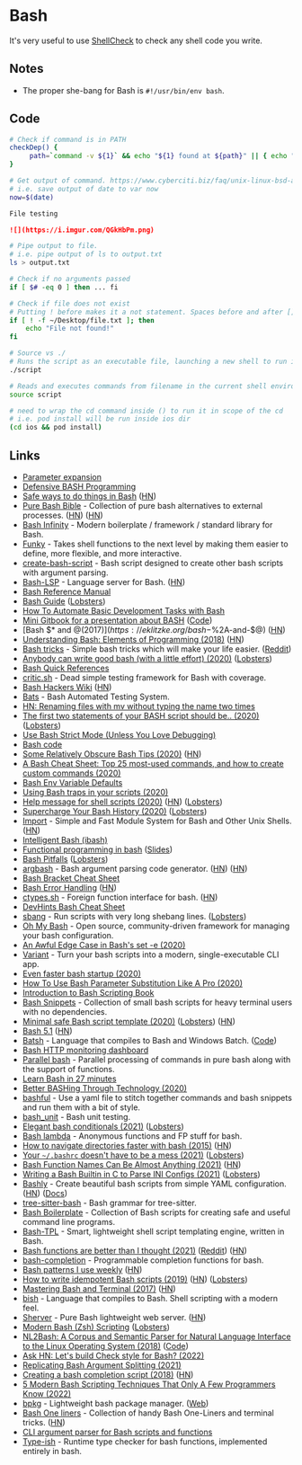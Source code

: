 # Bash

It's very useful to use [ShellCheck](https://www.shellcheck.net) to check any shell code you write.

## Notes

-   The proper she-bang for Bash is `#!/usr/bin/env bash`.

## Code

```bash
# Check if command is in PATH
checkDep() {
     path=`command -v ${1}` && echo "${1} found at ${path}" || { echo "${1} not found" >&2 ; exit 1; }
}
```

```bash
# Get output of command. https://www.cyberciti.biz/faq/unix-linux-bsd-appleosx-bash-assign-variable-command-output/
# i.e. save output of date to var now
now=$(date)
```

```md
File testing

![](https://i.imgur.com/QGkHbPm.png)
```

```bash
# Pipe output to file.
# i.e. pipe output of ls to output.txt
ls > output.txt
```

```bash
# Check if no arguments passed
if [ $# -eq 0 ] then ... fi
```

```bash
# Check if file does not exist
# Putting ! before makes it a not statement. Spaces before and after [] are important.
if [ ! -f ~/Desktop/file.txt ]; then
    echo "File not found!"
fi
```

```bash
# Source vs ./
# Runs the script as an executable file, launching a new shell to run it
./script

# Reads and executes commands from filename in the current shell environment
source script
```

```bash
# need to wrap the cd command inside () to run it in scope of the cd
# i.e. pod install will be run inside ios dir
(cd ios && pod install)
```

## Links

-   [Parameter expansion](http://wiki.bash-hackers.org/syntax/pe)
-   [Defensive BASH Programming](http://www.kfirlavi.com/blog/2012/11/14/defensive-bash-programming/)
-   [Safe ways to do things in Bash](https://github.com/anordal/shellharden/blob/master/how_to_do_things_safely_in_bash.md) ([HN](https://news.ycombinator.com/item?id=17057596))
-   [Pure Bash Bible](https://github.com/dylanaraps/pure-bash-bible) - Collection of pure bash alternatives to external processes. ([HN](https://news.ycombinator.com/item?id=21013150)) ([HN](https://news.ycombinator.com/item?id=30363506))
-   [Bash Infinity](https://github.com/niieani/bash-oo-framework) - Modern boilerplate / framework / standard library for Bash.
-   [Funky](https://github.com/bbugyi200/funky) - Takes shell functions to the next level by making them easier to define, more flexible, and more interactive.
-   [create-bash-script](https://github.com/nikita-skobov/create-bash-script) - Bash script designed to create other bash scripts with argument parsing.
-   [Bash-LSP](https://github.com/bash-lsp/bash-language-server) - Language server for Bash. ([HN](https://news.ycombinator.com/item?id=26663135))
-   [Bash Reference Manual](https://tiswww.case.edu/php/chet/bash/bashref.html)
-   [Bash Guide](https://mywiki.wooledge.org/BashGuide) ([Lobsters](https://lobste.rs/s/onsous/bash_guide))
-   [How To Automate Basic Development Tasks with Bash](https://jmulholland.com/how-to-automate-basic-development-tasks-with-bash)
-   [Mini Gitbook for a presentation about BASH](https://erkanerol.github.io/bash-lingua-non-grata/#/) ([Code](https://github.com/erkanerol/bash-lingua-non-grata))
-   [Bash $\* and $@ (2017)](https://eklitzke.org/bash-$%2A-and-$@) ([HN](https://news.ycombinator.com/item?id=22027809))
-   [Understanding Bash: Elements of Programming (2018)](https://www.linuxjournal.com/content/understanding-bash-elements-programming) ([HN](https://news.ycombinator.com/item?id=22052890))
-   [Bash tricks](https://github.com/SimonBaeumer/bash-tricks) - Simple bash tricks which will make your life easier. ([Reddit](https://www.reddit.com/r/bash/comments/eokp46/some_simple_bash_tipps/))
-   [Anybody can write good bash (with a little effort) (2020)](https://blog.yossarian.net/2020/01/23/Anybody-can-write-good-bash-with-a-little-effort) ([Lobsters](https://lobste.rs/s/y0nx8o/anybody_can_write_good_bash_with_little))
-   [Bash Quick References](https://shellmagic.xyz/)
-   [critic.sh](https://github.com/Checksum/critic.sh) - Dead simple testing framework for Bash with coverage.
-   [Bash Hackers Wiki](https://wiki.bash-hackers.org/) ([HN](https://news.ycombinator.com/item?id=22382686))
-   [Bats](https://github.com/bats-core/bats-core) - Bash Automated Testing System.
-   [HN: Renaming files with mv without typing the name two times](https://news.ycombinator.com/item?id=22859935)
-   [The first two statements of your BASH script should be.. (2020)](https://ashishb.net/all/the-first-two-statements-of-your-bash-script-should-be/) ([Lobsters](https://lobste.rs/s/ajoaje/first_two_statements_your_bash_script))
-   [Use Bash Strict Mode (Unless You Love Debugging)](http://redsymbol.net/articles/unofficial-bash-strict-mode/)
-   [Bash code](https://github.com/bminor/bash)
-   [Some Relatively Obscure Bash Tips (2020)](https://zwischenzugs.com/2020/05/09/some-relatively-obscure-bash-tips/) ([HN](https://news.ycombinator.com/item?id=23126305))
-   [A Bash Cheat Sheet: Top 25 most-used commands, and how to create custom commands (2020)](https://medium.com/better-programming/bash-cheat-sheet-top-25-commands-and-creating-custom-commands-75941dcdc450)
-   [Bash Env Variable Defaults](https://www.yesthatblog.com/post/0065-env-defaults/)
-   [Using Bash traps in your scripts (2020)](https://opensource.com/article/20/6/bash-trap)
-   [Help message for shell scripts (2020)](https://samizdat.dev/help-message-for-shell-scripts/) ([HN](https://news.ycombinator.com/item?id=23763166)) ([Lobsters](https://lobste.rs/s/5njqrb/help_message_for_shell_scripts))
-   [Supercharge Your Bash History (2020)](https://metaredux.com/posts/2020/07/07/supercharge-your-bash-history.html) ([Lobsters](https://lobste.rs/s/ruygyw/supercharge_your_bash_history))
-   [Import](https://import.pw/) - Simple and Fast Module System for Bash and Other Unix Shells. ([HN](https://news.ycombinator.com/item?id=23864909))
-   [Intelligent Bash (ibash)](https://rdmp.org/dmbcs/i-bash)
-   [Functional programming in bash](https://github.com/ssledz/bash-fun) ([Slides](https://ssledz.github.io/presentations/bash-fun.html#/))
-   [Bash Pitfalls](https://mywiki.wooledge.org/BashPitfalls) ([Lobsters](https://lobste.rs/s/1vqimp/bash_pitfalls))
-   [argbash](https://github.com/matejak/argbash) - Bash argument parsing code generator. ([HN](https://news.ycombinator.com/item?id=24636367)) ([HN](https://news.ycombinator.com/item?id=30737701))
-   [Bash Bracket Cheat Sheet](https://wizardzines.com/comics/brackets-cheatsheet/)
-   [Bash Error Handling](https://wizardzines.com/comics/bash-errors/) ([HN](https://news.ycombinator.com/item?id=24727495))
-   [ctypes.sh](https://github.com/taviso/ctypes.sh) - Foreign function interface for bash. ([HN](https://news.ycombinator.com/item?id=24738814))
-   [DevHints Bash Cheat Sheet](https://devhints.io/bash)
-   [sbang](https://github.com/spack/sbang) - Run scripts with very long shebang lines. ([Lobsters](https://lobste.rs/s/rin6rc/sbang_lets_you_run_scripts_with_very_long))
-   [Oh My Bash](https://github.com/ohmybash/oh-my-bash) - Open source, community-driven framework for managing your bash configuration.
-   [An Awful Edge Case in Bash's set -e (2020)](http://jbrot.com/blog/dash_e_problems.html)
-   [Variant](https://github.com/mumoshu/variant2) - Turn your bash scripts into a modern, single-executable CLI app.
-   [Even faster bash startup (2020)](https://work.lisk.in/2020/11/20/even-faster-bash-startup.html)
-   [How To Use Bash Parameter Substitution Like A Pro (2020)](https://www.cyberciti.biz/tips/bash-shell-parameter-substitution-2.html)
-   [Introduction to Bash Scripting Book](https://github.com/bobbyiliev/introduction-to-bash-scripting)
-   [Bash Snippets](https://github.com/alexanderepstein/Bash-Snippets) - Collection of small bash scripts for heavy terminal users with no dependencies.
-   [Minimal safe Bash script template (2020)](https://betterdev.blog/minimal-safe-bash-script-template/) ([Lobsters](https://lobste.rs/s/yeloyn/minimal_safe_bash_script_template)) ([HN](https://news.ycombinator.com/item?id=25428621))
-   [Bash 5.1](https://lists.gnu.org/archive/html/info-gnu/2020-12/msg00003.html) ([HN](https://news.ycombinator.com/item?id=25492551))
-   [Batsh](https://batsh.org/) - Language that compiles to Bash and Windows Batch. ([Code](https://github.com/batsh-dev-team/Batsh))
-   [Bash HTTP monitoring dashboard](https://raymii.org/s/software/Bash_HTTP_Monitoring_Dashboard.html)
-   [Parallel bash](https://github.com/Akianonymus/parallel-bash) - Parallel processing of commands in pure bash along with the support of functions.
-   [Learn Bash in 27 minutes](https://github.com/pforret/LearnBashQuickly)
-   [Better BASHing Through Technology (2020)](https://andydote.co.uk/2020/08/28/better-bashing-through-technology/)
-   [bashful](https://github.com/wagoodman/bashful) - Use a yaml file to stitch together commands and bash snippets and run them with a bit of style.
-   [bash_unit](https://github.com/pgrange/bash_unit) - Bash unit testing.
-   [Elegant bash conditionals (2021)](https://timvisee.com/blog/elegant-bash-conditionals/) ([Lobsters](https://lobste.rs/s/nao13f/elegant_bash_conditionals))
-   [Bash lambda](https://github.com/spencertipping/bash-lambda) - Anonymous functions and FP stuff for bash.
-   [How to navigate directories faster with bash (2015)](https://mhoffman.github.io/2015/05/21/how-to-navigate-directories-with-the-shell.html) ([HN](https://news.ycombinator.com/item?id=26899531))
-   [Your `~/.bashrc` doesn't have to be a mess (2021)](https://write.as/bpsylevc6lliaspe) ([Lobsters](https://lobste.rs/s/r1tpld/your_bashrc_doesn_t_have_be_mess))
-   [Bash Function Names Can Be Almost Anything (2021)](https://blog.dnmfarrell.com/post/bash-function-names-can-be-almost-anything/) ([HN](https://news.ycombinator.com/item?id=27726699))
-   [Writing a Bash Builtin in C to Parse INI Configs (2021)](https://mbuki-mvuki.org/posts/2021-07-12-writing-a-bash-builtin-in-c-to-parse-ini-configs/) ([Lobsters](https://lobste.rs/s/6wjuk4/writing_bash_builtin_c_parse_ini_configs))
-   [Bashly](https://github.com/DannyBen/bashly) - Create beautiful bash scripts from simple YAML configuration. ([HN](https://news.ycombinator.com/item?id=28305479)) ([Docs](https://bashly.dannyb.co/))
-   [tree-sitter-bash](https://github.com/tree-sitter/tree-sitter-bash) - Bash grammar for tree-sitter.
-   [Bash Boilerplate](https://github.com/xwmx/bash-boilerplate) - Collection of Bash scripts for creating safe and useful command line programs.
-   [Bash-TPL](https://github.com/TekWizely/bash-tpl) - Smart, lightweight shell script templating engine, written in Bash.
-   [Bash functions are better than I thought (2021)](https://cuddly-octo-palm-tree.com/posts/2021-10-31-better-bash-functions/) ([Reddit](https://www.reddit.com/r/programming/comments/qjnzmn/underwhelmed_by_bash_functions_maybe_youre_using/)) ([HN](https://news.ycombinator.com/item?id=29058140))
-   [bash-completion](https://github.com/scop/bash-completion) - Programmable completion functions for bash.
-   [Bash patterns I use weekly](https://will-keleher.com/posts/5-Useful-Bash-Patterns.html) ([HN](https://news.ycombinator.com/item?id=29318751))
-   [How to write idempotent Bash scripts (2019)](https://arslan.io/2019/07/03/how-to-write-idempotent-bash-scripts/) ([HN](https://news.ycombinator.com/item?id=29483070)) ([Lobsters](https://lobste.rs/s/ixuahi/how_write_idempotent_bash_scripts))
-   [Mastering Bash and Terminal (2017)](https://www.blockloop.io/mastering-bash-and-terminal/) ([HN](https://news.ycombinator.com/item?id=13400350))
-   [bish](https://github.com/tdenniston/bish) - Language that compiles to Bash. Shell scripting with a modern feel.
-   [Sherver](https://github.com/remileduc/sherver) - Pure Bash lightweight web server. ([HN](https://news.ycombinator.com/item?id=29648135))
-   [Modern Bash (Zsh) Scripting](https://www.mulle-kybernetik.com/modern-bash-scripting/) ([Lobsters](https://lobste.rs/s/gwzjjw/modern_bash_scripting))
-   [NL2Bash: A Corpus and Semantic Parser for Natural Language Interface to the Linux Operating System (2018)](https://arxiv.org/abs/1802.08979) ([Code](https://github.com/TellinaTool/nl2bash))
-   [Ask HN: Let's build Check style for Bash? (2022)](https://news.ycombinator.com/item?id=30405177)
-   [Replicating Bash Argument Splitting (2021)](https://blog.dnmfarrell.com/post/replicating-bash-argument-splitting/)
-   [Creating a bash completion script (2018)](https://iridakos.com/programming/2018/03/01/bash-programmable-completion-tutorial) ([HN](https://news.ycombinator.com/item?id=30524440))
-   [5 Modern Bash Scripting Techniques That Only A Few Programmers Know (2022)](https://levelup.gitconnected.com/5-modern-bash-scripting-techniques-that-only-a-few-programmers-know-4abb58ddadad)
-   [bpkg](https://github.com/bpkg/bpkg) - Lightweight bash package manager. ([Web](https://bpkg.sh/))
-   [Bash One liners](https://github.com/onceupon/Bash-Oneliner) - Collection of handy Bash One-Liners and terminal tricks. ([HN](https://news.ycombinator.com/item?id=31250275))
-   [CLI argument parser for Bash scripts and functions](https://bashjazz.orion3.space/cli-args.html)
-   [Type-ish](https://github.com/Mythra/typeish) - Runtime type checker for bash functions, implemented entirely in bash.

